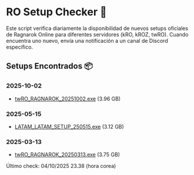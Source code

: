 # RO Setup Checker 🐸

Este script verifica diariamente la disponibilidad de nuevos setups oficiales de Ragnarok Online para diferentes servidores (kRO, kROZ, twRO). Cuando encuentra uno nuevo, envía una notificación a un canal de Discord específico.

## Setups Encontrados 📦

### 2025-10-02
- [twRO_RAGNAROK_20251002.exe](http://twcdn.gnjoy.com.tw/ragnarok/Client/RAGNAROK_20251002.exe) (3.96 GB)

### 2025-05-15
- [LATAM_LATAM_SETUP_250515.exe](https://ro1patch.gnjoylatam.com/LIVE/client/LATAM_SETUP_250515.exe) (3.12 GB)

### 2025-03-13
- [twRO_RAGNAROK_20250313.exe](http://twcdn.gnjoy.com.tw/ragnarok/Client/RAGNAROK_20250313.exe) (3.75 GB)


Último check: 04/10/2025 23.38 (hora corea)
